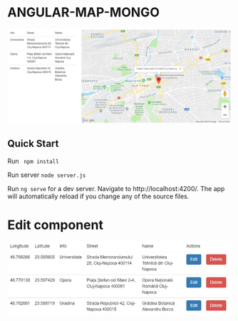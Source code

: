 # ANGULAR-MAP-MONGO

[![Screen Shot](Angular5MAP-MONGO/models/screen.jpg)](https://github.com/artiomleo/ANGULAR-MAP-MONGO/tree/master/Angular5MAP-MONGO/models)

## Quick Start
Run ``` npm install```

Run server ```node server.js```

 Run ```ng serve``` for a dev server. Navigate to http://localhost:4200/. The app will automatically reload if you change any of the source files.
 
 # Edit component
 [![Screen Shot](Angular5MAP-MONGO/models/screen1.jpg)](https://github.com/artiomleo/ANGULAR-MAP-MONGO/tree/master/Angular5MAP-MONGO/models)
